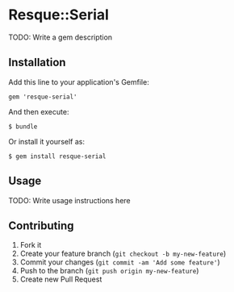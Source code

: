 # Resque::Serial

TODO: Write a gem description

## Installation

Add this line to your application's Gemfile:

    gem 'resque-serial'

And then execute:

    $ bundle

Or install it yourself as:

    $ gem install resque-serial

## Usage

TODO: Write usage instructions here

## Contributing

1. Fork it
2. Create your feature branch (`git checkout -b my-new-feature`)
3. Commit your changes (`git commit -am 'Add some feature'`)
4. Push to the branch (`git push origin my-new-feature`)
5. Create new Pull Request
